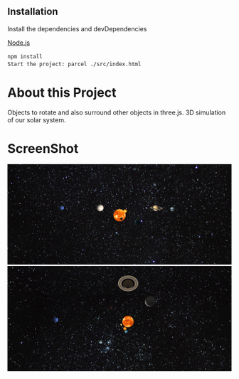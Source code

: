 ## Installation

Install the dependencies and devDependencies

[Node.js](https://nodejs.org/)

```sh
npm install
Start the project: parcel ./src/index.html
```

# About this Project

Objects to rotate and also surround other objects in three.js. 3D simulation of our solar system.

# ScreenShot

![Alt text](/src/img/Screenshot.png "Git checkbox")
![Alt text](/src/img/Screenshot2.png "Git checkbox")
